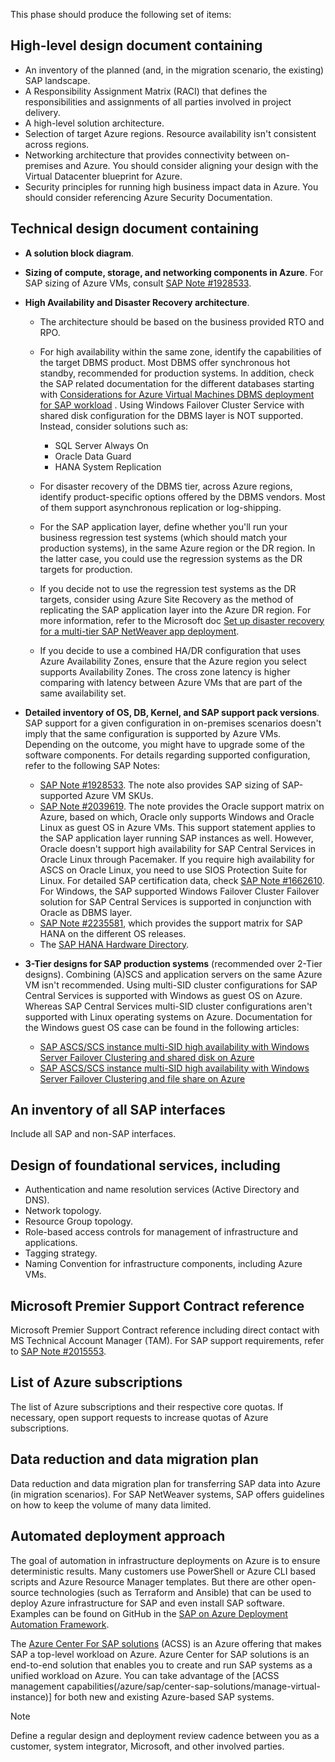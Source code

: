 This phase should produce the following set of items:

## High-level design document containing

- An inventory of the planned (and, in the migration scenario, the existing) SAP landscape.
- A Responsibility Assignment Matrix (RACI) that defines the responsibilities and assignments of all parties involved in project delivery.
- A high-level solution architecture.
- Selection of target Azure regions. Resource availability isn't consistent across regions.
- Networking architecture that provides connectivity between on-premises and Azure. You should consider aligning your design with the Virtual Datacenter blueprint for Azure.
- Security principles for running high business impact data in Azure. You should consider referencing Azure Security Documentation.

## Technical design document containing

- **A solution block diagram**.
- **Sizing of compute, storage, and networking components in Azure**. For SAP sizing of Azure VMs, consult [SAP Note \#1928533](https://me.sap.com/notes/1928533).
- **High Availability and Disaster Recovery architecture**.

  - The architecture should be based on the business provided RTO and RPO.
  - For high availability within the same zone, identify the capabilities of the target DBMS product. Most DBMS offer synchronous hot standby, recommended for production systems. In addition, check the SAP related documentation for the different databases starting with [Considerations for Azure Virtual Machines DBMS deployment for SAP workload](/azure/virtual-machines/workloads/sap/dbms_guide_general) . Using Windows Failover Cluster Service with shared disk configuration for the DBMS layer is NOT supported. Instead, consider solutions such as:

    - SQL Server Always On
    - Oracle Data Guard
    - HANA System Replication
  - For disaster recovery of the DBMS tier, across Azure regions, identify product-specific options offered by the DBMS vendors. Most of them support asynchronous replication or log-shipping.
  - For the SAP application layer, define whether you'll run your business regression test systems (which should match your production systems), in the same Azure region or the DR region. In the latter case, you could use the regression systems as the DR targets for production.
  - If you decide not to use the regression test systems as the DR targets, consider using Azure Site Recovery as the method of replicating the SAP application layer into the Azure DR region. For more information, refer to the Microsoft doc [Set up disaster recovery for a multi-tier SAP NetWeaver app deployment](/azure/site-recovery/site-recovery-sap).
  - If you decide to use a combined HA/DR configuration that uses Azure Availability Zones, ensure that the Azure region you select supports Availability Zones. The cross zone latency is higher comparing with latency between Azure VMs that are part of the same availability set.
- **Detailed inventory of OS, DB, Kernel, and SAP support pack versions**. SAP support for a given configuration in on-premises scenarios doesn't imply that the same configuration is supported by Azure VMs. Depending on the outcome, you might have to upgrade some of the software components. For details regarding supported configuration, refer to the following SAP Notes:

  - [SAP Note \#1928533](https://me.sap.com/notes/1928533). The note also provides SAP sizing of SAP-supported Azure VM SKUs.
  - [SAP Note \#2039619](https://me.sap.com/notes/2039619). The note provides the Oracle support matrix on Azure, based on which, Oracle only supports Windows and Oracle Linux as guest OS in Azure VMs. This support statement applies to the SAP application layer running SAP instances as well. However, Oracle doesn't support high availability for SAP Central Services in Oracle Linux through Pacemaker. If you require high availability for ASCS on Oracle Linux, you need to use SIOS Protection Suite for Linux. For detailed SAP certification data, check [SAP Note \#1662610](https://me.sap.com/notes/1662610). For Windows, the SAP supported Windows Failover Cluster Failover solution for SAP Central Services is supported in conjunction with Oracle as DBMS layer.
  - [SAP Note \#2235581](https://me.sap.com/notes/2235581), which provides the support matrix for SAP HANA on the different OS releases.
  - The [SAP HANA Hardware Directory](https://www.sap.com/dmc/exp/2014-09-02-hana-hardware/enEN/#/solutions?filters=iaas).
- **3-Tier designs for SAP production systems** (recommended over 2-Tier designs). Combining (A)SCS and application servers on the same Azure VM isn't recommended. Using multi-SID cluster configurations for SAP Central Services is supported with Windows as guest OS on Azure. Whereas SAP Central Services multi-SID cluster configurations aren't supported with Linux operating systems on Azure. Documentation for the Windows guest OS case can be found in the following articles:

  - [SAP ASCS/SCS instance multi-SID high availability with Windows Server Failover Clustering and shared disk on Azure](/azure/virtual-machines/workloads/sap/sap-ascs-ha-multi-sid-wsfc-shared-disk)
  - [SAP ASCS/SCS instance multi-SID high availability with Windows Server Failover Clustering and file share on Azure](/azure/virtual-machines/workloads/sap/sap-ascs-ha-multi-sid-wsfc-file-share)

## An inventory of all SAP interfaces

Include all SAP and non-SAP interfaces.

## Design of foundational services, including

- Authentication and name resolution services (Active Directory and DNS).
- Network topology.
- Resource Group topology.
- Role-based access controls for management of infrastructure and applications.
- Tagging strategy.
- Naming Convention for infrastructure components, including Azure VMs.

## Microsoft Premier Support Contract reference

Microsoft Premier Support Contract reference including direct contact with MS Technical Account Manager (TAM). For SAP support requirements, refer to [SAP Note \#2015553](https://me.sap.com/notes/2015553).

## List of Azure subscriptions

The list of Azure subscriptions and their respective core quotas. If necessary, open support requests to increase quotas of Azure subscriptions.

## Data reduction and data migration plan

Data reduction and data migration plan for transferring SAP data into Azure (in migration scenarios). For SAP NetWeaver systems, SAP offers guidelines on how to keep the volume of many data limited.

## Automated deployment approach

The goal of automation in infrastructure deployments on Azure is to ensure deterministic results. Many customers use PowerShell or Azure CLI based scripts and Azure Resource Manager templates. But there are other open-source technologies (such as Terraform and Ansible) that can be used to deploy Azure infrastructure for SAP and even install SAP software. Examples can be found on GitHub in the [SAP on Azure Deployment Automation Framework](https://github.com/Azure/sap-automation).

The [Azure Center For SAP solutions](/azure/sap/center-sap-solutions/overview) (ACSS) is an Azure offering that makes SAP a top-level workload on Azure. Azure Center for SAP solutions is an end-to-end solution that enables you to create and run SAP systems as a unified workload on Azure. You can take advantage of the [ACSS management capabilities(/azure/sap/center-sap-solutions/manage-virtual-instance)] for both new and existing Azure-based SAP systems.

> [!NOTE]
> Define a regular design and deployment review cadence between you as a customer, system integrator, Microsoft, and other involved parties.

